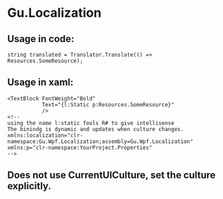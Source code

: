 # Gu.Localization

## Usage in code:
```
string translated = Translator.Translate(() => Resources.SomeResource);
```

## Usage in xaml:
```
<TextBlock FontWeight="Bold"
           Text="{l:Static p:Resources.SomeResource}"
           />
<!--
using the name l:static fools R# to give intellisense 
The binindg is dynamic and updates when culture changes.
xmlns:localization="clr-namespace:Gu.Wpf.Localization;assembly=Gu.Wpf.Localization"
xmlns:p="clr-namespace:YourProject.Properties"
--> 
```

## Does not use CurrentUICulture, set the culture explicitly.
